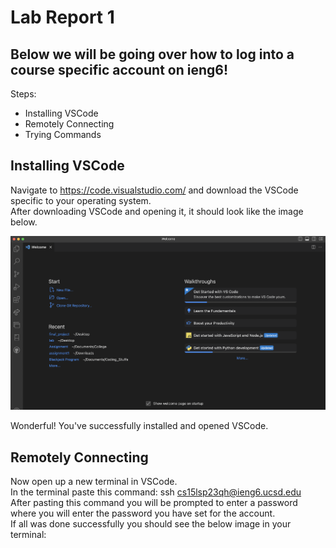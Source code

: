 # Lab Report 1 <br>

## Below we will be going over how to log into a course specific account on ieng6! <br>

Steps: <br>
- Installing VSCode
- Remotely Connecting
- Trying Commands

## Installing VSCode
Navigate to https://code.visualstudio.com/ and download the VSCode specific to your operating system. <br>
After downloading VSCode and opening it, it should look like the image below. <br>

![VS Code](vscode.png) <br>

Wonderful! You've successfully installed and opened VSCode.

## Remotely Connecting
Now open up a new terminal in VSCode. <br>
In the terminal paste this command: ssh cs15lsp23qh@ieng6.ucsd.edu <br>
After pasting this command you will be prompted to enter a password where you will enter the password you have set for the account. <br>
If all was done successfully you should see the below image in your terminal: <br>









